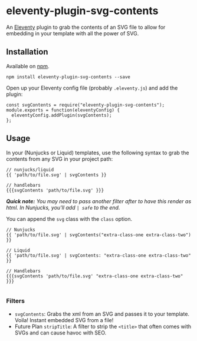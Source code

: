# eleventy-plugin-svg-contents

An [Eleventy](https://github.com/11ty/eleventy) plugin to grab the contents of an SVG file to allow for embedding in your template with all the power of SVG.

## Installation

Available on [npm](https://www.npmjs.com/package/eleventy-plugin-svg-contents).

```
npm install eleventy-plugin-svg-contents --save
```

Open up your Eleventy config file (probably `.eleventy.js`) and add the plugin:

```
const svgContents = require("eleventy-plugin-svg-contents");
module.exports = function(eleventyConfig) {
  eleventyConfig.addPlugin(svgContents);
};
```


## Usage

In your (Nunjucks or Liquid) templates, use the following syntax to grab the contents from any SVG in your project path:

```
// nunjucks/liquid
{{ 'path/to/file.svg' | svgContents }}

// handlebars
{{{svgContents 'path/to/file.svg' }}}
```

_**Quick note:** You may need to pass another filter after to have this render as html. In Nunjucks, you'll add `| safe` to the end._

You can append the `svg` class with the `class` option.

```
// Nunjucks
{{ 'path/to/file.svg' | svgContents("extra-class-one extra-class-two") }}

// Liquid
{{ 'path/to/file.svg' | svgContents: "extra-class-one extra-class-two" }}

// Handlebars
{{{svgContents 'path/to/file.svg' "extra-class-one extra-class-two" }}}


```

### Filters

* `svgContents`: Grabs the xml from an SVG and passes it to your template. Voila! Instant embedded SVG from a file!
* Future Plan `stripTitle`: A filter to strip the `<title>` that often comes with SVGs and can cause havoc with SEO.
